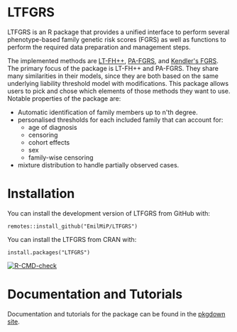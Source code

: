 # LTFGRS

LTFGRS is an R package that provides a unified interface to perform several phenotype-based family genetic risk scores (FGRS) as well as functions to perform the required data preparation and management steps.

The implemented methods are [LT-FH++](https://doi.org/10.1016/j.ajhg.2022.01.009), [PA-FGRS](https://pubmed.ncbi.nlm.nih.gov/39471805/), and [Kendler's FGRS](https://pubmed.ncbi.nlm.nih.gov/33881469/). 
The primary focus of the package is LT-FH++ and PA-FGRS. They share many similarities in their models, since they are both based on the same underlying liability threshold model with modifications. This package allows users to pick and chose which elements of those methods they want to use.
Notable properties of the package are:

- Automatic identification of family members up to n'th degree.
- personalised thresholds for each included family that can account for:
  - age of diagnosis
  - censoring
  - cohort effects
  - sex
  - family-wise censoring
- mixture distribution to handle partially observed cases.

# Installation
You can install the development version of LTFGRS from GitHub with:


```{r eval=FALSE}
remotes::install_github("EmilMiP/LTFGRS")
```

You can install the LTFGRS from CRAN with:

```{r eval=FALSE}
install.packages("LTFGRS")
```

<!-- badges: start -->
[![R-CMD-check](https://github.com/EmilMiP/LTFGRS/actions/workflows/R-CMD-check.yaml/badge.svg)](https://github.com/EmilMiP/LTFGRS/actions/workflows/R-CMD-check.yaml)
<!-- badges: end -->


# Documentation and Tutorials

Documentation and tutorials for the package can be found in the [pkgdown site](https://emilmip.github.io/LTFGRS/).

